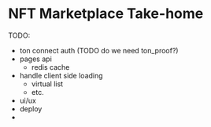 # NFT Marketplace Take-home

TODO:

-   ton connect auth (TODO do we need ton_proof?)
-   pages api
    -   redis cache
-   handle client side loading
    -   virtual list
    -   etc.
-   ui/ux
-   deploy
-
